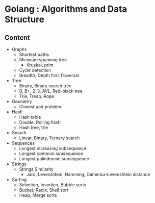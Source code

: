 Golang : Algorithms and Data Structure
==============================

## Content


* Graphs
  + Shortest paths
  + Minimum spanning tree
    * Kruskal, prim 
  + Cycle detection
  + Breadth, Depth first Traversal
* Tree
  + Binary, Binary search tree
  + B, B+, 2-3, AVL, Red-black tree
  + Trie, Treap, Rope 
* Geometry
  + Closest pair problem
* Hash
  + Hash table
  + Double, Rolling hash 
  + Hash tree, trie
* Search
  + Linear, Binary, Ternary search
* Sequences
  + Longest increasing subsequence
  + Longest common subsequence
  + Longest palindromic subsequence
* Strings
  + Strings Similarity
    * Jaro, Levenshtein, Hamming, Damerau–Levenshtein distance
* Sorting
  + Selection, Insertion, Bubble sorts
  + Bucket, Radix, Shell sort
  + Heap, Merge sorts
